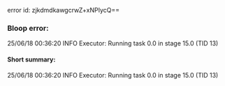 error id: zjkdmdkawgcrwZ+xNPIycQ==
### Bloop error:

25/06/18 00:36:20 INFO Executor: Running task 0.0 in stage 15.0 (TID 13)
#### Short summary: 

25/06/18 00:36:20 INFO Executor: Running task 0.0 in stage 15.0 (TID 13)